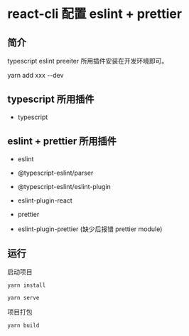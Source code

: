# react-cli 配置 eslint + prettier

## 简介

typescript eslint preeiter 所用插件安装在开发环境即可。

yarn add xxx --dev

## typescript 所用插件

* typescript

## eslint + prettier 所用插件

* eslint
* @typescript-eslint/parser
* @typescript-eslint/eslint-plugin
* eslint-plugin-react

* prettier
* eslint-plugin-prettier (缺少后报错 prettier module)

## 运行

启动项目

```
yarn install
```

```
yarn serve
```

项目打包

```
yarn build
```
